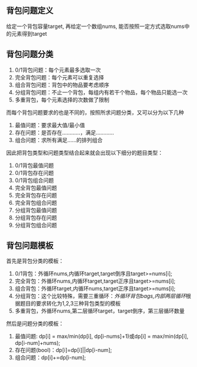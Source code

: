 ## 背包问题定义
给定一个背包容量target, 再给定一个数组nums, 能否按照一定方式选取nums中的元素得到target

## 背包问题分类
1. 0/1背包问题：每个元素最多选取一次
2. 完全背包问题：每个元素可以重复选择
3. 组合背包问题：背包中的物品要考虑顺序
4. 分组背包问题：不止一个背包，每组内有若干个物品，每个物品只能选一次
5. 多重背包，每个元素选择的次数做了限制


而每个背包问题要求的也是不同的，按照所求问题分类，又可以分为以下几种
1. 最值问题：要求最大值/最小值
2. 存在问题：是否存在…………，满足…………
3. 组合问题：求所有满足……的排列组合

因此把背包类型和问题类型结合起来就会出现以下细分的题目类型：
1. 0/1背包最值问题
2. 0/1背包存在问题
3. 0/1背包组合问题
4. 完全背包最值问题
5. 完全背包存在问题
6. 完全背包组合问题
7. 分组背包最值问题
8. 分组背包存在问题
9. 分组背包组合问题

## 背包问题模板
首先是背包分类的模板：
1. 0/1背包：外循环nums,内循环target,target倒序且target>=nums[i];
2. 完全背包：外循环nums,内循环target,target正序且target>=nums[i];
3. 组合背包：外循环target,内循环nums,target正序且target>=nums[i];
4. 分组背包：这个比较特殊，需要三重循环：*外循环背包bags,内部两层循环*根据题目的要求转化为1,2,3三种背包类型的模板
5. 多重背包，外循环nums,第二层循环target，target倒序，第三层循环数量


然后是问题分类的模板：
1. 最值问题: dp[i] = max/min(dp[i], dp[i-nums]+1)或dp[i] = max/min(dp[i], dp[i-num]+nums);
2. 存在问题(bool)：dp[i]=dp[i]||dp[i-num];
3. 组合问题：dp[i]+=dp[i-num];
